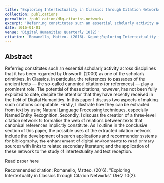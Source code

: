 ```yaml
---
title: "Exploring Intertextuality in Classics through Citation Networks"
collection: publications
permalink: /publication/dhq-citation-networks
excerpt: 'Referring constitutes such an essential scholarly activity across disciplines that it has been regarded by Unsworth (2000) as one of the scholarly primitives. In Classics, in particular, the references to passages of the ancient texts — the so-called canonical citations (or references) — play a prominent role. The potential of these citations, however, has not been fully exploited to date, despite the attention that they have recently received in the field of Digital Humanities. In this paper I discuss two aspects of making such citations computable. Firstly, I illustrate how they can be extracted from text by using Natural Language Processing techniques, especially Named Entity Recognition. Secondly, I discuss the creation of a three-level citation network to formalise the web of relations between texts that canonical references implicitly constitute. As I outline in the conclusive section of this paper, the possible uses of the extracted citation network include the development of search applications and recommender systems for bibliography; the enhancement of digital environments to read primary sources with links to related secondary literature; and the application of these network to the study of intertextuality and text reception.'
date: 2016-01-01
venue: 'Digital Humanities Quarterly 10(2)'
citation: 'Romanello, Matteo. (2016). &quot;Exploring Intertextuality in Classics through Citation Networks&quot; <i>DHQ</i>. 10(2).'
---
```

## Abstract
Referring constitutes such an essential scholarly activity across disciplines that it has been regarded by Unsworth (2000) as one of the scholarly primitives. In Classics, in particular, the references to passages of the ancient texts — the so-called canonical citations (or references) — play a prominent role. The potential of these citations, however, has not been fully exploited to date, despite the attention that they have recently received in the field of Digital Humanities. In this paper I discuss two aspects of making such citations computable. Firstly, I illustrate how they can be extracted from text by using Natural Language Processing techniques, especially Named Entity Recognition. Secondly, I discuss the creation of a three-level citation network to formalise the web of relations between texts that canonical references implicitly constitute. As I outline in the conclusive section of this paper, the possible uses of the extracted citation network include the development of search applications and recommender systems for bibliography; the enhancement of digital environments to read primary sources with links to related secondary literature; and the application of these network to the study of intertextuality and text reception.

[Read paper here](http://www.digitalhumanities.org/dhq/vol/10/2/000255/000255.html)

Recommended citation: Romanello, Matteo. (2016). "Exploring Intertextuality in Classics through Citation Networks" <i>DHQ</i>. 10(2).